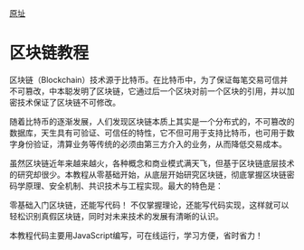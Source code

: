 [原址](https://www.liaoxuefeng.com/wiki/1207298049439968)

# 区块链教程

区块链（Blockchain）技术源于比特币。在比特币中，为了保证每笔交易可信并不可篡改，中本聪发明了区块链，它通过后一个区块对前一个区块的引用，并以加密技术保证了区块链不可修改。

随着比特币的逐渐发展，人们发现区块链本质上其实是一个分布式的，不可篡改的数据库，天生具有可验证、可信任的特性，它不但可用于支持比特币，也可用于数字身份验证，清算业务等传统的必须由第三方介入的业务，从而降低交易成本。

虽然区块链近年来越来越火，各种概念和商业模式满天飞，但基于区块链底层技术的研究却很少。本教程从零基础开始，从底层开始研究区块链，彻底掌握区块链密码学原理、安全机制、共识技术与工程实现。最大的特色是：

零基础入门区块链，还能写代码！
不仅掌握理论，还能写代码实现，这样就可以轻松识别真假区块链，同时对未来技术的发展有清晰的认识。

本教程代码主要用JavaScript编写，可在线运行，学习方便，省时省力！